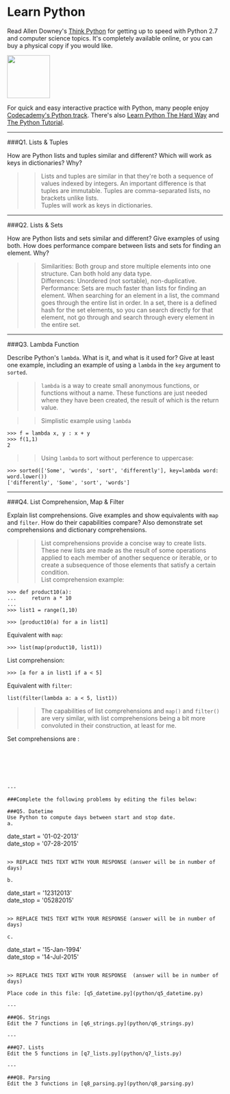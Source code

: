 # Learn Python

Read Allen Downey's [Think Python](http://www.greenteapress.com/thinkpython/) for getting up to speed with Python 2.7 and computer science topics. It's completely available online, or you can buy a physical copy if you would like.

<a href="http://www.greenteapress.com/thinkpython/"><img src="img/think_python.png" style="width: 100px;" target="_blank"></a>

For quick and easy interactive practice with Python, many people enjoy [Codecademy's Python track](http://www.codecademy.com/en/tracks/python). There's also [Learn Python The Hard Way](http://learnpythonthehardway.org/book/) and [The Python Tutorial](https://docs.python.org/2/tutorial/).

---

###Q1. Lists &amp; Tuples

How are Python lists and tuples similar and different? Which will work as keys in dictionaries? Why?

>> Lists and tuples are similar in that they're both a sequence of values indexed by integers. An important difference is that tuples are immutable. Tuples are comma-separated lists, no brackets unlike lists.  
Tuples will work as keys in dictionaries. 


---

###Q2. Lists &amp; Sets

How are Python lists and sets similar and different? Give examples of using both. How does performance compare between lists and sets for finding an element. Why?

>> Similarities: Both group and store multiple elements into one structure. Can both hold any data type.  
Differences: Unordered (not sortable), non-duplicative.  
Performance: Sets are much faster than lists for finding an element. When searching for an element in a list, the command goes through the entire list in order. In a set, there is a defined hash for the set elements, so you can search directly for that element, not go through and search through every element in the entire set.

---

###Q3. Lambda Function

Describe Python's `lambda`. What is it, and what is it used for? Give at least one example, including an example of using a `lambda` in the `key` argument to `sorted`.

>> `lambda` is a way to create small anonymous functions, or functions without a name. These functions are just needed where they have been created, the result of which is the return value.  

>> Simplistic example using `lambda`  
```
>>> f = lambda x, y : x + y
>>> f(1,1)
2
```

>> Using `lambda` to sort without perference to uppercase:  
``` 
>>> sorted(['Some', 'words', 'sort', 'differently'], key=lambda word: word.lower())  
['differently', 'Some', 'sort', 'words']
```

---

###Q4. List Comprehension, Map &amp; Filter

Explain list comprehensions. Give examples and show equivalents with `map` and `filter`. How do their capabilities compare? Also demonstrate set comprehensions and dictionary comprehensions.

>> List comprehensions provide a concise way to create lists. These new lists are made as the result of some operations applied to each member of another sequence or iterable, or to create a subsequence of those elements that satisfy a certain condition.  
List comprehension example:  
```
>>> def product10(a):
...     return a * 10
... 
>>> list1 = range(1,10)

>>> [product10(a) for a in list1]
```
Equivalent with `map`:
```
>>> list(map(product10, list1))
```
List comprehension:
```
>>> [a for a in list1 if a < 5]
```
Equivalent with `filter`:
```
list(filter(lambda a: a < 5, list1))
```
>> The capabilities of list comprehensions and `map()` and `filter()` are very similar, with list comprehensions being a bit more convoluted in their construction, at least for me.

Set comprehensions are :
```






---

###Complete the following problems by editing the files below:

###Q5. Datetime
Use Python to compute days between start and stop date.   
a.  

```
date_start = '01-02-2013'    
date_stop = '07-28-2015'
```

>> REPLACE THIS TEXT WITH YOUR RESPONSE (answer will be in number of days)

b.  
```
date_start = '12312013'  
date_stop = '05282015'  
```

>> REPLACE THIS TEXT WITH YOUR RESPONSE (answer will be in number of days)

c.  
```
date_start = '15-Jan-1994'      
date_stop = '14-Jul-2015'  
```

>> REPLACE THIS TEXT WITH YOUR RESPONSE  (answer will be in number of days)

Place code in this file: [q5_datetime.py](python/q5_datetime.py)

---

###Q6. Strings
Edit the 7 functions in [q6_strings.py](python/q6_strings.py)

---

###Q7. Lists
Edit the 5 functions in [q7_lists.py](python/q7_lists.py)

---

###Q8. Parsing
Edit the 3 functions in [q8_parsing.py](python/q8_parsing.py)





